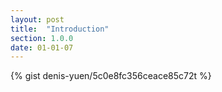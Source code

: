 ```yaml
---
layout: post
title:  "Introduction"
section: 1.0.0
date: 01-01-07
---
```


{% gist denis-yuen/5c0e8fc356ceace85c72t  %}
